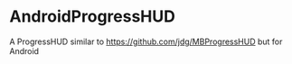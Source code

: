 AndroidProgressHUD
==================

A ProgressHUD similar to https://github.com/jdg/MBProgressHUD but for Android
